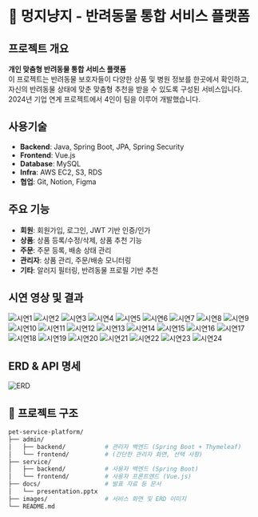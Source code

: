 # 🐶 멍지냥지 - 반려동물 통합 서비스 플랫폼

## 프로젝트 개요
**개인 맞춤형 반려동물 통합 서비스 플랫폼**  
이 프로젝트는 반려동물 보호자들이 다양한 상품 및 병원 정보를 한곳에서 확인하고,  
자신의 반려동물 상태에 맞춘 맞춤형 추천을 받을 수 있도록 구성된 서비스입니다.
2024년 기업 연계 프로젝트에서 4인이 팀을 이루어 개발했습니다.

## 사용기술
- **Backend**: Java, Spring Boot, JPA, Spring Security
- **Frontend**: Vue.js
- **Database**: MySQL
- **Infra**: AWS EC2, S3, RDS
- **협업**: Git, Notion, Figma

## 주요 기능
- **회원**: 회원가입, 로그인, JWT 기반 인증/인가
- **상품**: 상품 등록/수정/삭제, 상품 추천 기능
- **주문**: 주문 등록, 배송 상태 관리
- **관리자**: 상품 관리, 주문/배송 모니터링
- **기타**: 알러지 필터링, 반려동물 프로필 기반 추천

## 시연 영상 및 결과
![시연1](./images/image(1).jpg)
![시연2](./images/image(2).jpg)
![시연3](./images/image(3).jpg)
![시연4](./images/image(4).jpg)
![시연5](./images/image(5).jpg)
![시연6](./images/image(6).jpg)
![시연7](./images/image(7).jpg)
![시연8](./images/image(8).jpg)
![시연9](./images/image(9).jpg)
![시연10](./images/image(10).jpg)
![시연11](./images/image(11).jpg)
![시연12](./images/image(12).jpg)
![시연13](./images/image(13).jpg)
![시연14](./images/image(14).jpg)
![시연15](./images/image(15).jpg)
![시연16](./images/image(16).jpg)
![시연17](./images/image(17).jpg)
![시연18](./images/image(18).jpg)
![시연19](./images/image(19).jpg)
![시연20](./images/image(20).jpg)
![시연21](./images/image(21).jpg)
![시연22](./images/image(22).jpg)
![시연23](./images/image(23).jpg)
![시연24](./images/image(24).jpg)

## ERD & API 명세
![ERD](./images/ERD_petService.jpg)

## 📁 프로젝트 구조

```bash
pet-service-platform/
├── admin/
│   ├── backend/           # 관리자 백엔드 (Spring Boot + Thymeleaf)
│   └── frontend/          # (간단한 관리자 화면, 선택 사항)
├── service/
│   ├── backend/           # 사용자 백엔드 (Spring Boot)
│   └── frontend/          # 사용자 프론트엔드 (Vue.js)
├── docs/                  # 발표 자료 등 문서
│   └── presentation.pptx
├── images/                # 서비스 화면 및 ERD 이미지
└── README.md
